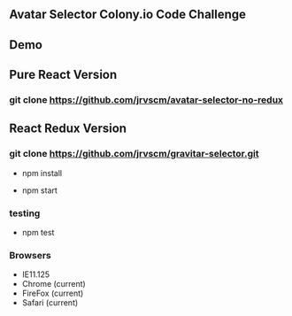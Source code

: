 ## Avatar Selector Colony.io Code Challenge

## Demo

## Pure React Version

### git clone https://github.com/jrvscm/avatar-selector-no-redux

## React Redux Version

### git clone https://github.com/jrvscm/gravitar-selector.git

 - npm install

 - npm start

### testing

 - npm test

### Browsers
 - IE11.125
 - Chrome (current)
 - FireFox (current)
 - Safari (current)